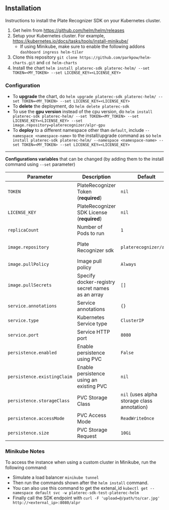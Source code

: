## Installation

Instructions to install the Plate Recognizer SDK on your Kubernetes cluster.

1. Get helm from https://github.com/helm/helm/releases
1. Setup your Kubernetes cluster. For example, https://kubernetes.io/docs/tasks/tools/install-minikube/
	- If using Minikube, make sure to enable the following addons `dashboard ingress helm-tiler`
1. Clone this repository `git clone https://github.com/parkpow/helm-charts.git` and `cd helm-charts`
1. Install the chart `helm install platerec-sdk platerec-helm/ --set TOKEN=<MY_TOKEN> --set LICENSE_KEY=<LICENSE_KEY>`

### Configuration

- To **upgrade** the chart, do `helm upgrade platerec-sdk platerec-helm/ --set TOKEN=<MY_TOKEN> --set LICENSE_KEY=<LICENSE_KEY>`
- To **delete** the deployment, do `helm delete platerec-sdk`
- To use the **gpu version** instead of the cpu version, do `helm install platerec-sdk platerec-helm/ --set TOKEN=<MY_TOKEN> --set LICENSE_KEY=<LICENSE_KEY> --set image.repository=platerecognizer/alpr-gpu` 
- To **deploy** to a different namespace other than `default`, include `--namespace <namespace-name>` to the install/upgrade command as so  `helm install platerec-sdk platerec-helm/ --namespace <namespace-name> --set TOKEN=<MY_TOKEN> --set LICENSE_KEY=<LICENSE_KEY>`

---

**Configurations variables** that can be changed (by adding them to the install command using `--set` parameter)

| Parameter | Description | Default  | Options |
|-----------|-------------|----------|---------|
| `TOKEN`   |  PlateRecognizer Token (**required**)            | `nil`          |    |
| `LICENSE_KEY`   |  PlateRecognizer SDK License (**required**)            | `nil`          |    |
| `replicaCount`   |  Number of Pods to run            | `1`          |   |
| `image.repository`   | Plate Recognizer sdk             | `platerecognizer/alpr`          | [`platerecognizer/alpr`, `platerecognizer/alpr-gpu`]  |
| `image.pullPolicy`   |   Image pull policy   | `Always`          | [`Always`, `IfNotPresent`] |
| `image.pullSecrets`   |  	Specify docker-registry secret names as an array            | `[]`          | `True` |
| `service.annotations`                     | Service annotations                                                                                    | `{}`                                                         |
| `service.type`                            | Kubernetes Service type                                                                                | `ClusterIP`                                               | [`LoadBalancer`, `ClusterIP`]
| `service.port`                            | Service HTTP port                                                                                      | `8080`                                                         |
| `persistence.enabled`                     | Enable persistence using PVC                                                                           | `False`                                                       |
| `persistence.existingClaim`               | Enable persistence using an existing PVC                                                               | `nil`                                                        |
| `persistence.storageClass`                | PVC Storage Class                                                                                      | `nil` (uses alpha storage class annotation)                  |
| `persistence.accessMode`                  | PVC Access Mode                                                                                        | `ReadWriteOnce`                                              | [`ReadWriteMany`, `ReadWriteOnce` ]
| `persistence.size`                        | PVC Storage Request                                                                                    | `10Gi`                                                       |






### Minikube Notes

To access the instance when using a custom cluster in Minikube, run the following command:

- Simulate a load balancer `minikube tunnel`
- Then run the commands shown after the `helm install` command.
- You can also use this command to get the extenal_id `kubectl get --namespace default svc -w platerec-sdk-test-platerec-helm`
- Finally call the SDK endpoint with `curl -F 'upload=@/path/to/car.jpg' http://<external_ip>:8080/alpr`


